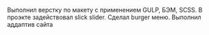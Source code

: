 Выполнил верстку по макету с применением GULP, БЭМ, SCSS. В проэкте задействовал slick slider. Сделал burger меню. Выполнил аддаптив сайта

